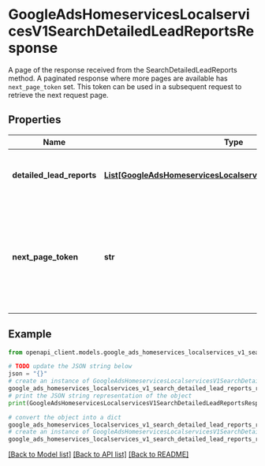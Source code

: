 # GoogleAdsHomeservicesLocalservicesV1SearchDetailedLeadReportsResponse

A page of the response received from the SearchDetailedLeadReports method. A paginated response where more pages are available has `next_page_token` set. This token can be used in a subsequent request to retrieve the next request page.

## Properties

Name | Type | Description | Notes
------------ | ------------- | ------------- | -------------
**detailed_lead_reports** | [**List[GoogleAdsHomeservicesLocalservicesV1DetailedLeadReport]**](GoogleAdsHomeservicesLocalservicesV1DetailedLeadReport.md) | List of detailed lead reports uniquely identified by external lead id. | [optional] 
**next_page_token** | **str** | Pagination token to retrieve the next page of results. When &#x60;next_page_token&#x60; is not filled in, there is no next page and the list returned is the last page in the result set. | [optional] 

## Example

```python
from openapi_client.models.google_ads_homeservices_localservices_v1_search_detailed_lead_reports_response import GoogleAdsHomeservicesLocalservicesV1SearchDetailedLeadReportsResponse

# TODO update the JSON string below
json = "{}"
# create an instance of GoogleAdsHomeservicesLocalservicesV1SearchDetailedLeadReportsResponse from a JSON string
google_ads_homeservices_localservices_v1_search_detailed_lead_reports_response_instance = GoogleAdsHomeservicesLocalservicesV1SearchDetailedLeadReportsResponse.from_json(json)
# print the JSON string representation of the object
print(GoogleAdsHomeservicesLocalservicesV1SearchDetailedLeadReportsResponse.to_json())

# convert the object into a dict
google_ads_homeservices_localservices_v1_search_detailed_lead_reports_response_dict = google_ads_homeservices_localservices_v1_search_detailed_lead_reports_response_instance.to_dict()
# create an instance of GoogleAdsHomeservicesLocalservicesV1SearchDetailedLeadReportsResponse from a dict
google_ads_homeservices_localservices_v1_search_detailed_lead_reports_response_from_dict = GoogleAdsHomeservicesLocalservicesV1SearchDetailedLeadReportsResponse.from_dict(google_ads_homeservices_localservices_v1_search_detailed_lead_reports_response_dict)
```
[[Back to Model list]](../README.md#documentation-for-models) [[Back to API list]](../README.md#documentation-for-api-endpoints) [[Back to README]](../README.md)


